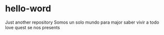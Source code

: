 # hello-word
Just another repository
Somos un solo mundo para major saber vivir a todo love quest se nos presents 

